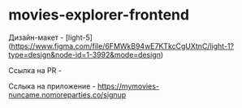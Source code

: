 # movies-explorer-frontend

Дизайн-макет - [light-5] (https://www.figma.com/file/6FMWkB94wE7KTkcCgUXtnC/light-1?type=design&node-id=1-3992&mode=design)

Ссылка на PR - 

Сслыка на приложение - https://mymovies-nuncame.nomoreparties.co/signup